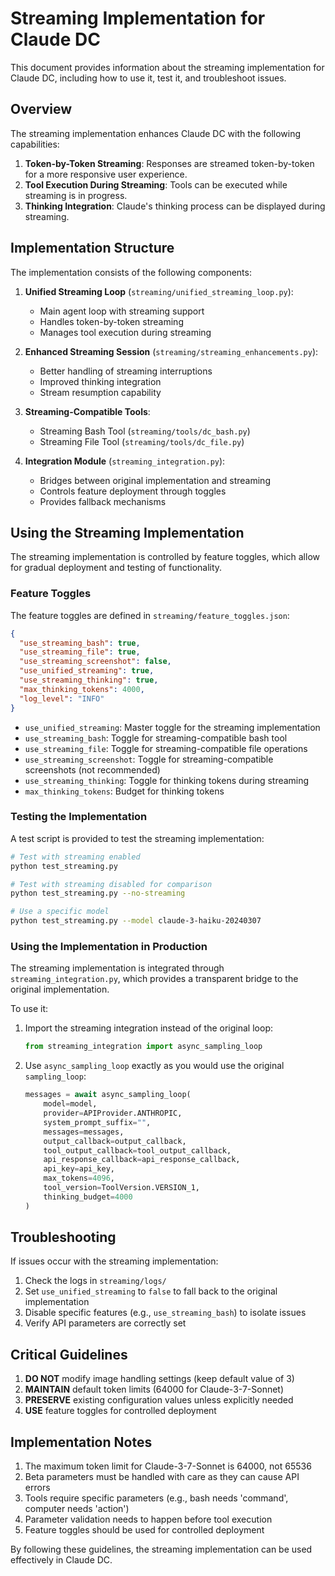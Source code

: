 # Streaming Implementation for Claude DC

This document provides information about the streaming implementation for Claude DC, including how to use it, test it, and troubleshoot issues.

## Overview

The streaming implementation enhances Claude DC with the following capabilities:

1. **Token-by-Token Streaming**: Responses are streamed token-by-token for a more responsive user experience.
2. **Tool Execution During Streaming**: Tools can be executed while streaming is in progress.
3. **Thinking Integration**: Claude's thinking process can be displayed during streaming.

## Implementation Structure

The implementation consists of the following components:

1. **Unified Streaming Loop** (`streaming/unified_streaming_loop.py`):
   - Main agent loop with streaming support
   - Handles token-by-token streaming
   - Manages tool execution during streaming

2. **Enhanced Streaming Session** (`streaming/streaming_enhancements.py`):
   - Better handling of streaming interruptions
   - Improved thinking integration
   - Stream resumption capability

3. **Streaming-Compatible Tools**:
   - Streaming Bash Tool (`streaming/tools/dc_bash.py`)
   - Streaming File Tool (`streaming/tools/dc_file.py`)

4. **Integration Module** (`streaming_integration.py`):
   - Bridges between original implementation and streaming
   - Controls feature deployment through toggles
   - Provides fallback mechanisms

## Using the Streaming Implementation

The streaming implementation is controlled by feature toggles, which allow for gradual deployment and testing of functionality.

### Feature Toggles

The feature toggles are defined in `streaming/feature_toggles.json`:

```json
{
  "use_streaming_bash": true,
  "use_streaming_file": true,
  "use_streaming_screenshot": false,
  "use_unified_streaming": true,
  "use_streaming_thinking": true,
  "max_thinking_tokens": 4000,
  "log_level": "INFO"
}
```

- `use_unified_streaming`: Master toggle for the streaming implementation
- `use_streaming_bash`: Toggle for streaming-compatible bash tool
- `use_streaming_file`: Toggle for streaming-compatible file operations
- `use_streaming_screenshot`: Toggle for streaming-compatible screenshots (not recommended)
- `use_streaming_thinking`: Toggle for thinking tokens during streaming
- `max_thinking_tokens`: Budget for thinking tokens

### Testing the Implementation

A test script is provided to test the streaming implementation:

```bash
# Test with streaming enabled
python test_streaming.py

# Test with streaming disabled for comparison
python test_streaming.py --no-streaming

# Use a specific model
python test_streaming.py --model claude-3-haiku-20240307
```

### Using the Implementation in Production

The streaming implementation is integrated through `streaming_integration.py`, which provides a transparent bridge to the original implementation.

To use it:

1. Import the streaming integration instead of the original loop:
   ```python
   from streaming_integration import async_sampling_loop
   ```

2. Use `async_sampling_loop` exactly as you would use the original `sampling_loop`:
   ```python
   messages = await async_sampling_loop(
       model=model,
       provider=APIProvider.ANTHROPIC,
       system_prompt_suffix="",
       messages=messages,
       output_callback=output_callback,
       tool_output_callback=tool_output_callback,
       api_response_callback=api_response_callback,
       api_key=api_key,
       max_tokens=4096,
       tool_version=ToolVersion.VERSION_1,
       thinking_budget=4000
   )
   ```

## Troubleshooting

If issues occur with the streaming implementation:

1. Check the logs in `streaming/logs/`
2. Set `use_unified_streaming` to `false` to fall back to the original implementation
3. Disable specific features (e.g., `use_streaming_bash`) to isolate issues
4. Verify API parameters are correctly set

## Critical Guidelines

1. **DO NOT** modify image handling settings (keep default value of 3)
2. **MAINTAIN** default token limits (64000 for Claude-3-7-Sonnet)
3. **PRESERVE** existing configuration values unless explicitly needed
4. **USE** feature toggles for controlled deployment

## Implementation Notes

1. The maximum token limit for Claude-3-7-Sonnet is 64000, not 65536
2. Beta parameters must be handled with care as they can cause API errors
3. Tools require specific parameters (e.g., bash needs 'command', computer needs 'action')
4. Parameter validation needs to happen before tool execution
5. Feature toggles should be used for controlled deployment

By following these guidelines, the streaming implementation can be used effectively in Claude DC.